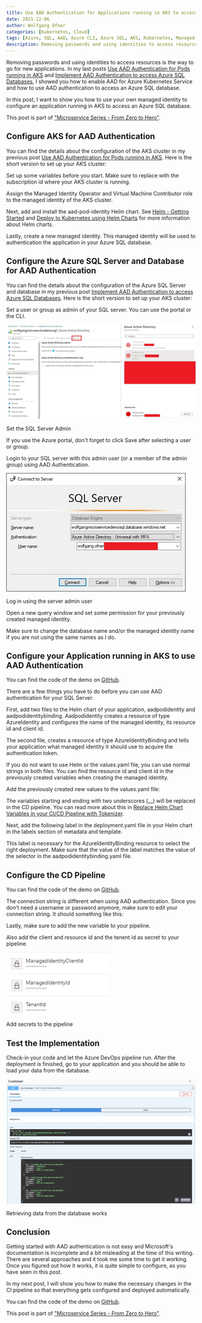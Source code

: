 ```yaml
---
title: Use AAD Authentication for Applications running in AKS to access Azure SQL Databases
date: 2021-12-06
author: Wolfgang Ofner
categories: [Kubernetes, Cloud]
tags: [Azure, SQL, AAD, Azure CLI, Azure SQL, AKS, Kubernetes, Managed Identity]
description: Removing passwords and using identities to access resources is the way to go for new applications. This post shows you how to configure your application running in AKS to access an Azure SQL database.
---
```


Removing passwords and using identities to access resources is the way to go for new applications. In my last posts [Use AAD Authentication for Pods running in AKS](/use-aad-authentication-for-pods-running-in-aks) and [Implement AAD Authentication to access Azure SQL Databases](/implement-aad-authentication-to-access-azure-sql-databases), I showed you how to enable AAD for Azure Kubernetes Service and how to use AAD authentication to access an Azure SQL database. 

In this post, I want to show you how to use your own managed identity to configure an application running in AKS to access an Azure SQL database. 

This post is part of ["Microservice Series - From Zero to Hero"](/microservice-series-from-zero-to-hero).

## Configure AKS for AAD Authentication

You can find the details about the configuration of the AKS cluster in my previous post [Use AAD Authentication for Pods running in AKS](/use-aad-authentication-for-pods-running-in-aks). Here is the short version to set up your AKS cluster:

Set up some variables before you start. Make sure to replace <YourAzureSubscriptionId> with the subscription id where your AKS cluster is running.

<script src="https://gist.github.com/WolfgangOfner/6d8c0345231d7214627bda6f9ca7a47d.js"></script>

Assign the Managed Identity Operator and Virtual Machine Contributor role to the managed identity of the AKS cluster.

<script src="https://gist.github.com/WolfgangOfner/23bff74abc3a525743af89dbade2a6cf.js"></script>

Next, add and install the aad-pod-identity Helm chart. See [Helm - Getting Started](/helm-getting-started) and [Deploy to Kubernetes using Helm Charts](/deploy-kubernetes-using-helm) for more information about Helm charts.

<script src="https://gist.github.com/WolfgangOfner/49ece58a8d86c5d3192eee38140435fa.js"></script>

Lastly, create a new managed identity. This managed identity will be used to authentication the application in your Azure SQL database.

<script src="https://gist.github.com/WolfgangOfner/1485648644bc1b14dc16c5d1334fdca0.js"></script>

## Configure the Azure SQL Server and Database for AAD Authentication

You can find the details about the configuration of the Azure SQL Server and database in my previous post [Implement AAD Authentication to access Azure SQL Databases](/implement-aad-authentication-to-access-azure-sql-databases). Here is the short version to set up your AKS cluster:

Set a user or group as admin of your SQL server. You can use the portal or the CLI.

<div class="col-12 col-sm-10 aligncenter">
  <a href="/assets/img/posts/2021/12/Set-the-SQL-Server-Admin.jpg"><img loading="lazy" src="/assets/img/posts/2021/12/Set-the-SQL-Server-Admin.jpg" alt="Set the SQL Server Admin" /></a>
  
  <p>
   Set the SQL Server Admin
  </p>
</div>

If you use the Azure portal, don't forget to click Save after selecting a user or group.

Login to your SQL server with this admin user (or a member of the admin group) using AAD Authentication. 

<div class="col-12 col-sm-10 aligncenter">
  <a href="/assets/img/posts/2021/12/Log-in-using-the-server-admin-user.jpg"><img loading="lazy" src="/assets/img/posts/2021/12/Log-in-using-the-server-admin-user.jpg" alt="Log in using the server admin user" /></a>
  
  <p>
   Log in using the server admin user
  </p>
</div>

Open a new query window and set some permission for your previously created managed identity. 

<script src="https://gist.github.com/WolfgangOfner/dc3fff10d6b45b68092b3a6c67c3b559.js"></script>

Make sure to change the database name and/or the managed identity name if you are not using the same names as I do.

## Configure your Application running in AKS to use AAD Authentication

You can find the code of the demo on <a href="https://github.com/WolfgangOfner/MicroserviceDemo/tree/master/CustomerApi" target="_blank" rel="noopener noreferrer">GitHub</a>.

There are a few things you have to do before you can use AAD authentication for your SQL Server. 

First, add two files to the Helm chart of your application, aadpodidentity and aadpodidentitybinding. Aadpodidentity creates a resource of type AzureIdentity and configures the name of the managed identity, its resource id and client id.

<script src="https://gist.github.com/WolfgangOfner/f44cd86ef67db843987861d1aa2d79e5.js"></script>

The second file, creates a resource of type AzureIdentityBinding and tells your application what managed identity it should use to acquire the authentication token.

<script src="https://gist.github.com/WolfgangOfner/c911f9e207b252f956558ee79b8b5764.js"></script>

If you do not want to use Helm or the values.yaml file, you can use normal strings in both files. You can find the resource id and client id in the previously created variables when creating the managed identity.

Add the previously created new values to the values.yaml file:

<script src="https://gist.github.com/WolfgangOfner/595ee57c4e5e7a99fbca728a52617026.js"></script>

The variables starting and ending with two underscores (\_\_) will be replaced in the CD pipeline. You can read more about this in [Replace Helm Chart Variables in your CI/CD Pipeline with Tokenizer](/replace-helm-variables-tokenizer).

Next, add the following label in the deployment.yaml file in your Helm chart in the labels section of metadata and template.

<script src="https://gist.github.com/WolfgangOfner/fbe9b10777d3555e84adfc7ff646c028.js"></script>

This label is necessary for the AzureIdentityBinding resource to select the right deployment. Make sure that the value of the label matches the value of the selector in the aadpodidentitybinding.yaml file.

## Configure the CD Pipeline 

You can find the code of the demo on <a href="https://github.com/WolfgangOfner/MicroserviceDemo/blob/master/CustomerApi/pipelines/CustomerApi-CD.yml" target="_blank" rel="noopener noreferrer">GitHub</a>.

The connection string is different when using AAD authentication. Since you don't need a username or password anymore, make sure to edit your connection string. It should something like this:

<script src="https://gist.github.com/WolfgangOfner/8f9e4f5d4154f6c0373f8fd7cdb38237.js"></script>

Lastly, make sure to add the new variable to your pipeline. 

<script src="https://gist.github.com/WolfgangOfner/1e0d738ee344ede7a34723a9bcec1605.js"></script>

Also add the client and resource id and the tenent id as secret to your pipeline.

<div class="col-12 col-sm-10 aligncenter">
  <a href="/assets/img/posts/2021/12/Add-secrets-to-the-pipeline.jpg"><img loading="lazy" src="/assets/img/posts/2021/12/Add-secrets-to-the-pipeline.jpg" alt="Add secrets to the pipeline" /></a>
  
  <p>
   Add secrets to the pipeline
  </p>
</div>

## Test the Implementation

Check-in your code and let the Azure DevOps pipeline run. After the deployment is finished, go to your application and you should be able to load your data from the database.

<div class="col-12 col-sm-10 aligncenter">
  <a href="/assets/img/posts/2021/12/Retrieving-data-from-the-database-works.jpg"><img loading="lazy" src="/assets/img/posts/2021/12/Retrieving-data-from-the-database-works.jpg" alt="Retrieving data from the database works" /></a>
  
  <p>
   Retrieving data from the database works
  </p>
</div>

## Conclusion

Getting started with AAD authentication is not easy and Microsoft's documentation is incomplete and a bit misleading at the time of this writing. There are several approaches and it took me some time to get it working. Once you figured out how it works, it is quite simple to configure, as you have seen in this post.

In my next post, I will show you how to make the necessary changes in the CI pipeline so that everything gets configured and deployed automatically.

You can find the code of the demo on <a href="https://github.com/WolfgangOfner/MicroserviceDemo/tree/master/CustomerApi" target="_blank" rel="noopener noreferrer">GitHub</a>.

This post is part of ["Microservice Series - From Zero to Hero"](/microservice-series-from-zero-to-hero).